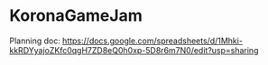 # KoronaGameJam
Planning doc:
https://docs.google.com/spreadsheets/d/1Mhki-kkRDYyajoZKfc0qgH7ZD8eQ0h0xp-5D8r6m7N0/edit?usp=sharing
